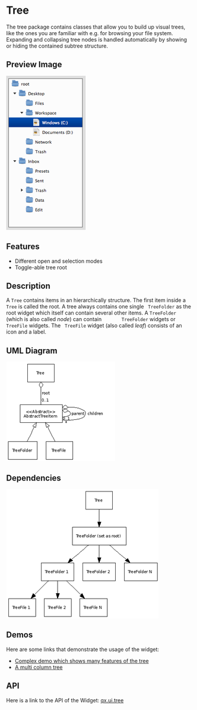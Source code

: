 # Tree

The tree package contains classes that allow you to build up visual
trees, like the ones you are familiar with e.g. for browsing your file
system. Expanding and collapsing tree nodes is handled automatically
by showing or hiding the contained subtree structure.

## Preview Image

![tree.png](tree.png)

## Features

-   Different open and selection modes
-   Toggle-able tree root

## Description

A `Tree` contains items in an hierarchically structure. The first item
inside a `Tree` is called the root. A tree always contains one single `
        TreeFolder` as the root widget which itself can contain
several other items. A `TreeFolder` (which is also called _node_) can
contain `       TreeFolder` widgets or `TreeFile` widgets. The `
TreeFile` widget (also called _leaf_) consists of an icon and a label.

## UML Diagram

![tree_uml.png](tree_uml.png)

## Dependencies

![tree_dependencies_uml.png](tree_dependencies_uml.png)

## Demos

Here are some links that demonstrate the usage of the widget:

-   [Complex demo which shows many features of the tree](apps://demobrowser/#widget~Tree.html)
-   [A multi column tree](apps://demobrowser/#widget~Tree_Columns.html)

## API

Here is a link to the API of the Widget: [qx.ui.tree](apps://apiviewer/#qx.ui.tree)
